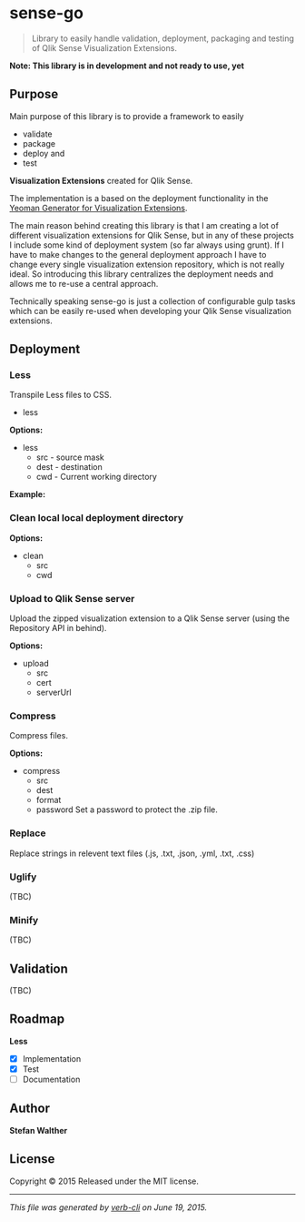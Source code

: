 # sense-go

> Library to easily handle validation, deployment, packaging and testing of Qlik Sense Visualization Extensions.

**Note: This library is in development and not ready to use, yet**

## Purpose

Main purpose of this library is to provide a framework to easily

+ validate
+ package
+ deploy and
+ test

**Visualization Extensions** created for Qlik Sense.

The implementation is a based on the deployment functionality in the [Yeoman Generator for Visualization Extensions](https://github.com/stefanwalther/generator-qsExtension).

The main reason behind creating this library is that I am creating a lot of different visualization extensions for Qlik Sense, but in any of these projects I include some kind of deployment system (so far always using grunt). If I have to make changes to the general deployment approach I have to change every single visualization extension repository, which is not really ideal. So introducing this library centralizes the deployment needs and allows me to re-use a central approach.

Technically speaking sense-go is just a collection of configurable gulp tasks which can be easily re-used when developing your Qlik Sense visualization extensions.

## Deployment

### Less

Transpile Less files to CSS.

+ less

**Options:**

+ less
  - src - source mask
  - dest - destination
  - cwd - Current working directory

**Example:**

### Clean local local deployment directory

**Options:**

+ clean
  - src
  - cwd

### Upload to Qlik Sense server

Upload the zipped visualization extension to a Qlik Sense server (using the Repository API in behind).

**Options:**

+ upload
  - src
  - cert
  - serverUrl

### Compress

Compress files.

**Options:**

+ compress
  - src
  - dest
  - format
  - password Set a password to protect the .zip file.

### Replace

Replace strings in relevent text files (.js, .txt, .json, .yml, .txt, .css)

### Uglify

(TBC)

### Minify

(TBC)

## Validation

(TBC)

## Roadmap

**Less**

+ [x] Implementation
+ [x] Test
+ [ ] Documentation

## Author

**Stefan Walther**

## License

Copyright © 2015
Released under the MIT license.

***

_This file was generated by [verb-cli](https://github.com/assemble/verb-cli) on June 19, 2015._